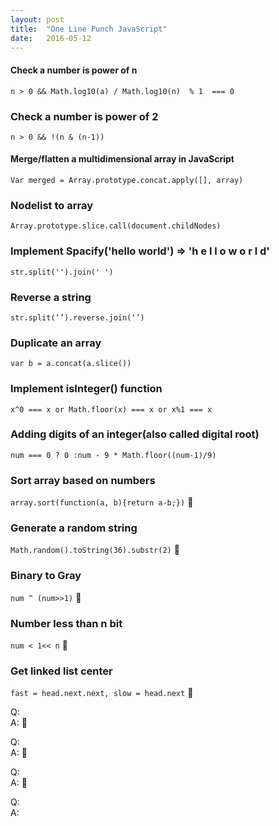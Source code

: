 ```yaml
---
layout: post
title:  "One Line Punch JavaScript"
date:   2016-05-12 
---
```


#### Check a number is power of n
`n > 0 && Math.log10(a) / Math.log10(n)  % 1  === 0`

### Check a number is power of 2
`n > 0 && !(n & (n-1))`

#### Merge/flatten a multidimensional array in JavaScript
`Var merged = Array.prototype.concat.apply([], array)`

### Nodelist to array
`Array.prototype.slice.call(document.childNodes)`

### Implement Spacify('hello world')  => 'h e l l o  w o r l d'
`str.split('').join(' ')`

### Reverse a string
`str.split(‘’).reverse.join(‘’)`

### Duplicate an array
`var b = a.concat(a.slice())`

### Implement isInteger() function
`x^0 === x or Math.floor(x) === x or x%1 === x`


### Adding digits of an integer(also called digital root)
`num === 0 ? 0 :num - 9 * Math.floor((num-1)/9)`

### Sort array based on numbers
`array.sort(function(a, b){return a-b;})`

### Generate a random string
`Math.random().toString(36).substr(2)`

### Binary to Gray
`num ^ (num>>1)`

### Number less than n bit
`num < 1<< n`

### Get linked list center
`fast = head.next.next, slow = head.next`



Q:  
A: 



Q:  
A: 



Q:  
A: 



Q:  
A: 
